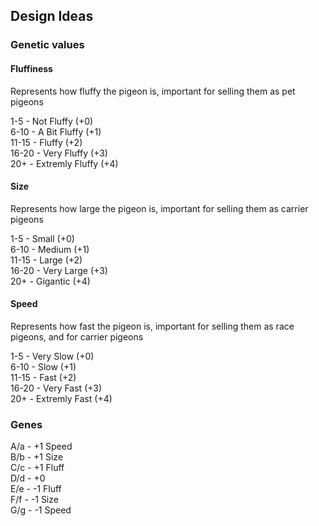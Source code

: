 ## Design Ideas
### Genetic values
#### Fluffiness
Represents how fluffy the pigeon is, important for selling them as pet pigeons

1-5 - Not Fluffy (+0)  
6-10 - A Bit Fluffy (+1)  
11-15 - Fluffy (+2)  
16-20 - Very Fluffy (+3)  
20+ - Extremly Fluffy (+4)  

#### Size
Represents how large the pigeon is, important for selling them as carrier pigeons

1-5 - Small (+0)  
6-10 - Medium (+1)  
11-15 - Large (+2)  
16-20 - Very Large (+3)  
20+ - Gigantic (+4)  

#### Speed
Represents how fast the pigeon is, important for selling them as race pigeons, and for carrier pigeons

1-5 - Very Slow (+0)  
6-10 - Slow (+1)  
11-15 - Fast (+2)  
16-20 - Very Fast (+3)  
20+ - Extremly Fast (+4)  

### Genes
A/a - +1 Speed  
B/b - +1 Size  
C/c - +1 Fluff  
D/d - +0  
E/e - -1 Fluff  
F/f - -1 Size  
G/g - -1 Speed  